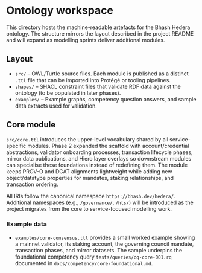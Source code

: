 # Ontology workspace

This directory hosts the machine-readable artefacts for the Bhash Hedera ontology.  The structure mirrors the layout described
in the project README and will expand as modelling sprints deliver additional modules.

## Layout

- `src/` – OWL/Turtle source files.  Each module is published as a distinct `.ttl` file that can be imported into Protégé or
  tooling pipelines.
- `shapes/` – SHACL constraint files that validate RDF data against the ontology (to be populated in later phases).
- `examples/` – Example graphs, competency question answers, and sample data extracts used for validation.

## Core module

`src/core.ttl` introduces the upper-level vocabulary shared by all service-specific modules.  Phase 2 expanded the scaffold
with account/credential abstractions, validator onboarding processes, transaction lifecycle phases, mirror data publications,
and Hiero layer overlays so downstream modules can specialise these foundations instead of redefining them.  The module keeps
PROV-O and DCAT alignments lightweight while adding new object/datatype properties for mandates, staking relationships, and
transaction ordering.

All IRIs follow the canonical namespace `https://bhash.dev/hedera/`.  Additional namespaces (e.g., `/governance/`, `/hts/`)
will be introduced as the project migrates from the core to service-focused modelling work.

### Example data

- `examples/core-consensus.ttl` provides a small worked example showing a mainnet validator, its staking account, the governing
  council mandate, transaction phases, and mirror datasets.  The sample underpins the foundational competency query
  `tests/queries/cq-core-001.rq` documented in `docs/competency/core-foundational.md`.
